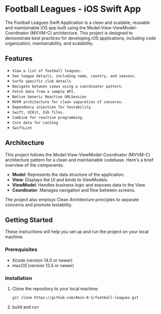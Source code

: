 # Football Leagues - iOS Swift App

The Football Leagues Swift Application is a clean and scalable, reusable and maintainable iOS app built using the Model-View-ViewModel-Coordinator (MVVM-C) architecture. This project is designed to demonstrate best practices for developing iOS applications, including code organization, maintainability, and scalability.

## Features

- ```View a list of football leagues.```
- ```See league details, including name, country, and seasons.```
- ```Surfe specific club details```
- ```Navigate between views using a coordinator pattern.```
- ```Fetch data from a sample API.```
- ```Native Generic Reactive URLSession```
- ```MVVM architecture for clean separation of concerns.```
- ```Dependency injection for testability.```
- ```Swift, UIKit, Xib files.```
- ```Combine for reactive programming.```
- ```Core data for caching```
- ```SwiftLint```

## Architecture

This project follows the Model-View-ViewModel-Coordinator (MVVM-C) architecture pattern for a clean and maintainable codebase. Here's a brief overview of the components:

- **Model**: Represents the data structure of the application.
- **View**: Displays the UI and binds to ViewModels.
- **ViewModel**: Handles business logic and exposes data to the View.
- **Coordinator**: Manages navigation and flow between screens.

The project also employs Clean Architecture principles to separate concerns and promote testability.

## Getting Started

These instructions will help you set up and run the project on your local machine.

### Prerequisites

- Xcode (version 14.0 or newer)
- macOS (version 13.5 or newer)

### Installation

1. Clone the repository to your local machine.

   ```bash
   git clone https://github.com/Amin-0-1/football-leagues.git
2. build and run
